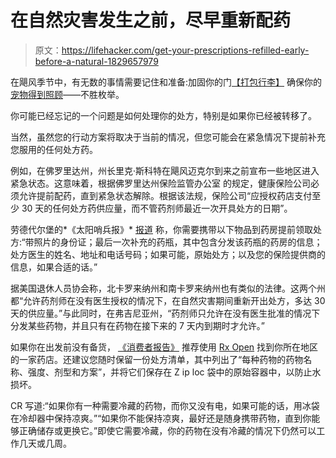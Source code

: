 # 在自然灾害发生之前，尽早重新配药

> 原文：<https://lifehacker.com/get-your-prescriptions-refilled-early-before-a-natural-1829657979>

在飓风季节中，有无数的事情需要记住和准备:加固你的门[【打包行李】](https://lifehacker.com/how-to-pack-an-evacuation-go-bag-1819669582) 确保你的 [宠物得到照顾](https://lifehacker.com/know-how-to-protect-your-pets-when-disaster-strikes-1639644600)——不胜枚举。



你可能已经忘记的一个问题是如何处理你的处方，特别是如果你已经被转移了。

当然，虽然您的行动方案将取决于当前的情况，但您可能会在紧急情况下提前补充您服用的任何处方药。

例如，在佛罗里达州，州长里克·斯科特在飓风迈克尔到来之前宣布一些地区进入紧急状态。这意味着，根据佛罗里达州保险监管办公室 的规定，健康保险公司必须允许提前配药，直到紧急状态解除。根据该法规，保险公司“应授权药店支付至少 30 天的任何处方药供应量，而不管药剂师最近一次开具处方的日期”。

劳德代尔堡的*《太阳哨兵报》* [报道](http://www.sun-sentinel.com/health/fl-fea-hurricane-irma-prescriptions-20170907-story.html) 称，你需要携带以下物品到药房提前领取处方:“带照片的身份证；最后一次补充的药瓶，其中包含分发该药瓶的药房的信息；处方医生的姓名、地址和电话号码；如果可能，原始处方；以及您的保险提供商的信息，如果合适的话。”

据美国退休人员协会称，北卡罗来纳州和南卡罗来纳州也有类似的法律。这两个州都“允许药剂师在没有医生授权的情况下，在自然灾害期间重新开出处方，多达 30 天的供应量。”与此同时，在弗吉尼亚州，“药剂师只允许在没有医生批准的情况下分发某些药物，并且只有在药物在接下来的 7 天内到期时才允许。”

如果你在出发前没有备货， [《消费者报告》](https://www.consumerreports.org/emergency-preparedness/how-to-get-your-prescriptions-during-an-emergency/) 推荐使用 [Rx Open](https://www.healthcareready.org/rxopen) 找到你所在地区的一家药店。还建议您随时保留一份处方清单，其中列出了“每种药物的药物名称、强度、剂型和方案”，并将它们保存在 Z ip loc 袋中的原始容器中，以防止水损坏。

CR 写道:“如果你有一种需要冷藏的药物，而你又没有电，如果可能的话，用冰袋在冷却器中保持凉爽。”“如果你不能保持凉爽，最好还是随身携带药物，直到你能够正确储存或更换它。”即使它需要冷藏，你的药物在没有冷藏的情况下仍然可以工作几天或几周。